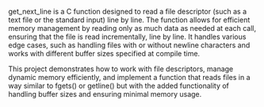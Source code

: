 get_next_line is a C function designed to read a file descriptor (such as a text file or the standard input) line by line. The function allows for efficient memory management by reading only as much data as needed at each call, ensuring that the file is read incrementally, line by line. It handles various edge cases, such as handling files with or without newline characters and works with different buffer sizes specified at compile time.

This project demonstrates how to work with file descriptors, manage dynamic memory efficiently, and implement a function that reads files in a way similar to fgets() or getline() but with the added functionality of handling buffer sizes and ensuring minimal memory usage.
